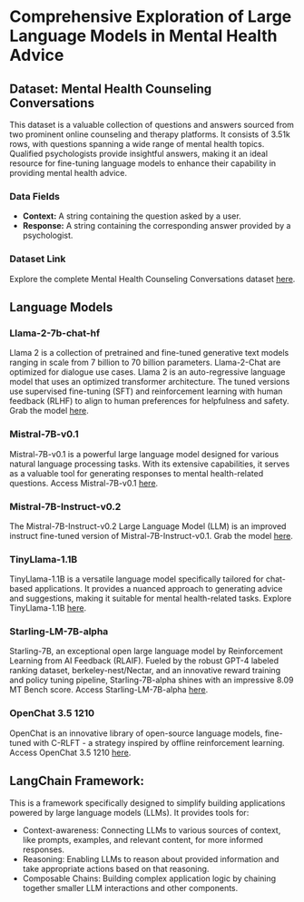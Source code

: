 # Comprehensive Exploration of Large Language Models in Mental Health Advice

## Dataset: Mental Health Counseling Conversations

This dataset is a valuable collection of questions and answers sourced from two prominent online counseling and therapy platforms. It consists of 3.51k rows, with questions spanning a wide range of mental health topics. Qualified psychologists provide insightful answers, making it an ideal resource for fine-tuning language models to enhance their capability in providing mental health advice.

### Data Fields
- **Context:** A string containing the question asked by a user.
- **Response:** A string containing the corresponding answer provided by a psychologist.

### Dataset Link

Explore the complete Mental Health Counseling Conversations dataset [here](https://huggingface.co/datasets/Amod/mental_health_counseling_conversations).


## Language Models

### Llama-2-7b-chat-hf
Llama 2 is a collection of pretrained and fine-tuned generative text models ranging in scale from 7 billion to 70 billion parameters. Llama-2-Chat are optimized for dialogue use cases. Llama 2 is an auto-regressive language model that uses an optimized transformer architecture. The tuned versions use supervised fine-tuning (SFT) and reinforcement learning with human feedback (RLHF) to align to human preferences for helpfulness and safety. Grab the model [here](https://huggingface.co/NousResearch/Llama-2-7b-chat-hf).

### Mistral-7B-v0.1
Mistral-7B-v0.1 is a powerful large language model designed for various natural language processing tasks. With its extensive capabilities, it serves as a valuable tool for generating responses to mental health-related questions. Access Mistral-7B-v0.1 [here](https://huggingface.co/mistralai/Mistral-7B-v0.1).

### Mistral-7B-Instruct-v0.2
The Mistral-7B-Instruct-v0.2 Large Language Model (LLM) is an improved instruct fine-tuned version of Mistral-7B-Instruct-v0.1. Grab the model [here](https://huggingface.co/mistralai/Mistral-7B-Instruct-v0.2).

### TinyLlama-1.1B
TinyLlama-1.1B is a versatile language model specifically tailored for chat-based applications. It provides a nuanced approach to generating advice and suggestions, making it suitable for mental health-related tasks. Explore TinyLlama-1.1B [here](https://huggingface.co/TinyLlama/TinyLlama-1.1B-Chat-v1.0).

### Starling-LM-7B-alpha
Starling-7B, an exceptional open large language model by Reinforcement Learning from AI Feedback (RLAIF). Fueled by the robust GPT-4 labeled ranking dataset, berkeley-nest/Nectar, and an innovative reward training and policy tuning pipeline, Starling-7B-alpha shines with an impressive 8.09 MT Bench score. Access Starling-LM-7B-alpha [here](https://huggingface.co/berkeley-nest/Starling-LM-7B-alpha).

### OpenChat 3.5 1210
OpenChat is an innovative library of open-source language models, fine-tuned with C-RLFT - a strategy inspired by offline reinforcement learning. Access OpenChat 3.5 1210 [here](https://huggingface.co/openchat/openchat-3.5-1210).

## LangChain Framework:

This is a framework specifically designed to simplify building applications powered by large language models (LLMs).
It provides tools for:
* Context-awareness: Connecting LLMs to various sources of context, like prompts, examples, and relevant content, for more informed responses.
* Reasoning: Enabling LLMs to reason about provided information and take appropriate actions based on that reasoning.
* Composable Chains: Building complex application logic by chaining together smaller LLM interactions and other components.
